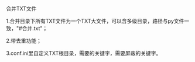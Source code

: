 合并TXT文件

1.合并目录下所有TXT文件为一个TXT大文件，可以含多级目录，路径与py文件一致，"#合并.txt"；

2.带去重功能；

3.conf.ini里自定义TXT根目录，需要的关键字，需要屏蔽的关键字。